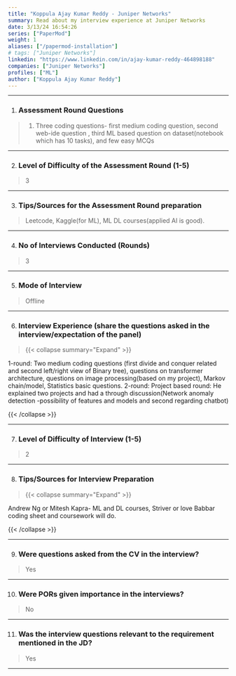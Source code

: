```yaml
---
title: "Koppula Ajay Kumar Reddy - Juniper Networks"
summary: Read about my interview experience at Juniper Networks
date: 3/13/24 16:54:26
series: ["PaperMod"]
weight: 1
aliases: ["/papermod-installation"]
# tags: ["Juniper Networks"]
linkedin: "https://www.linkedin.com/in/ajay-kumar-reddy-464898188"
companies: ["Juniper Networks"]
profiles: ["ML"]
author: ["Koppula Ajay Kumar Reddy"]
---
```

---
1. ### Assessment Round Questions

> 1) Three coding questions- first medium coding question, second web-ide question , third ML based question on dataset(notebook which has 10 tasks), and few easy MCQs

---

2. ### Level of Difficulty of the Assessment Round (1-5)

> 3

---

3. ### Tips/Sources for the Assessment Round preparation

> Leetcode, Kaggle(for ML), ML DL courses(applied AI is good).

---

4. ### No of Interviews Conducted (Rounds)

> 3

---

5. ### Mode of Interview

> Offline

---

6. ### Interview Experience (share the questions asked in the interview/expectation of the panel)

> {{< collapse summary="Expand" >}}

1-round: Two medium coding questions (first divide and conquer related and second left/right view of Binary tree), questions on transformer architecture, questions on image processing(based on my project), Markov chain/model, Statistics basic questions. 2-round: Project based round: He explained two projects and had a through discussion(Network anomaly detection -possibility of features and models and second regarding chatbot)

{{< /collapse >}}

---

7. ### Level of Difficulty of Interview (1-5)

> 2

---

8. ### Tips/Sources for Interview Preparation

> {{< collapse summary="Expand" >}}

Andrew Ng or Mitesh Kapra- ML and DL courses, Striver or love Babbar coding sheet and coursework will do.

{{< /collapse >}}

---

9. ### Were questions asked from the CV in the interview?

> Yes

---

10. ### Were PORs given importance in the interviews?

> No

---

11. ### Was the interview questions relevant to the requirement mentioned in the JD?

> Yes

---

